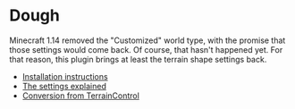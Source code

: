 # Dough

Minecraft 1.14 removed the "Customized" world type, with the promise that those settings would come back. Of course, that hasn't happened yet. For that reason, this plugin brings at least the terrain shape settings back.

* [Installation instructions](https://github.com/rutgerkok/Dough/wiki/Installation)
* [The settings explained](https://github.com/rutgerkok/Dough/wiki/Configuration)
* [Conversion from TerrainControl](https://github.com/rutgerkok/Dough/wiki/TerrainControl)
